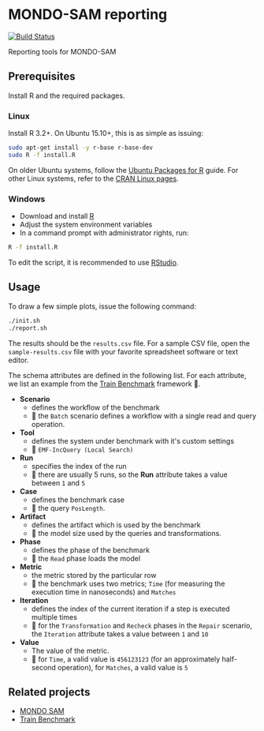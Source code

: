 # MONDO-SAM reporting

[![Build Status](https://travis-ci.org/FTSRG/mondo-sam-reporting.svg?branch=master)](https://travis-ci.org/FTSRG/mondo-sam-reporting)

Reporting tools for MONDO-SAM

## Prerequisites

Install R and the required packages.

### Linux

Install R 3.2+. On Ubuntu 15.10+, this is as simple as issuing:

```bash
sudo apt-get install -y r-base r-base-dev
sudo R -f install.R
```

On older Ubuntu systems, follow the [Ubuntu Packages for R](https://cran.r-project.org/bin/linux/ubuntu/README.html) guide. For other Linux systems, refer to the [CRAN Linux pages](https://cran.r-project.org/bin/linux/).

### Windows

* Download and install [R](http://cran.r-project.org/bin/windows/base/)
* Adjust the system environment variables
* In a command prompt with administrator rights, run:

```bash
R -f install.R
```

To edit the script, it is recommended to use [RStudio](https://www.rstudio.com/).

## Usage

To draw a few simple plots, issue the following command:

```bash
./init.sh
./report.sh
```

The results should be the `results.csv` file. For a sample CSV file, open the `sample-results.csv` file with your favorite spreadsheet software or text editor.

The schema attributes are defined in the following list. For each attribute, we list an example from the [Train Benchmark](https://github.com/FTSRG/trainbenchmark) framework :steam_locomotive:.

* **Scenario**
  * defines the workflow of the benchmark
  * :steam_locomotive: the `Batch` scenario defines a workflow with a single read and query operation.
* **Tool**
  * defines the system under benchmark with it's custom settings
  * :steam_locomotive: `EMF-IncQuery (Local Search)`
* **Run**
  * specifies the index of the run
  * :steam_locomotive: there are usually 5 runs, so the **Run** attribute takes a value between `1` and `5`
* **Case**
  * defines the benchmark case
  * :steam_locomotive: the query `PosLength`.
* **Artifact**
  * defines the artifact which is used by the benchmark
  * :steam_locomotive: the model size used by the queries and transformations.
* **Phase**
  * defines the phase of the benchmark
  * :steam_locomotive: the `Read` phase loads the model
* **Metric**
  * the metric stored by the particular row
  * :steam_locomotive: the benchmark uses two metrics; `Time` (for measuring the execution time in nanoseconds) and `Matches`
* **Iteration**
  * defines the index of the current iteration if a step is executed multiple times
  * :steam_locomotive: for the `Transformation` and `Recheck` phases in the `Repair` scenario, the `Iteration` attribute takes a value between `1` and `10`
* **Value**
  * The value of the metric.
  * :steam_locomotive: for `Time`, a valid value is `456123123` (for an approximately half-second operation), for `Matches`, a valid value is `5`

## Related projects

* [MONDO SAM](https://github.com/FTSRG/mondo-sam)
* [Train Benchmark](https://github.com/FTSRG/trainbenchmark)
